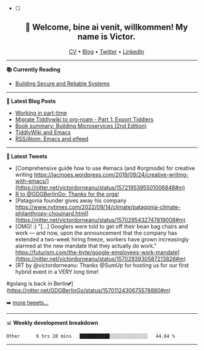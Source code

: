   - [ ] <h2 align="center">👋 Welcome, bine ai venit, willkommen! My name is Victor. </h2>
                        <p align="center">
                        <a href="https://dornea.nu/cv">CV</a> •
                        <a href="https://blog.dornea.nu">Blog</a> •
                        <a href="https://twitter.com/victordorneanu">Twitter</a> •
                        <a href="https://www.linkedin.com/in/victor-dorneanu/">LinkedIn</a> 
                        </p>

  <!--
  **dorneanu/dorneanu** is a ✨ _special_ ✨ repository because its `README.md` (this file) appears on your GitHub profile.

  Here are some ideas to get you started:

  - 🔭 I’m currently working on ...
  - 🌱 I’m currently learning ...
  - 👯 I’m looking to collaborate on ...
  - 🤔 I’m looking for help with ...
  - 💬 Ask me about ...
  - 📫 How to reach me: ...
  - 😄 Pronouns: ...
  - ⚡ Fun fact: ...
  -->

  ---

  **📚 Currently Reading**

  - [Building Secure and Reliable Systems](https://www.goodreads.com/en/book/show/52362720-building-secure-and-reliable-systems)

  ---

  **📝 Latest Blog Posts**

  <!-- BLOG-POST-LIST:START -->
- [Working in part-time](https://blog.dornea.nu/2022/09/16/working-in-part-time/)
- [Migrate Tiddlywiki to org-roam - Part 1: Export Tiddlers](https://blog.dornea.nu/2022/09/03/migrate-tiddlywiki-to-org-roam-part-1-export-tiddlers/)
- [Book summary: Building Microservices &lpar;2nd Edition&rpar;](https://blog.dornea.nu/2022/08/10/book-summary-building-microservices-2nd-edition/)
- [TiddlyWiki and Emacs](https://blog.dornea.nu/2022/07/12/tiddlywiki-and-emacs/)
- [RSS/Atom, Emacs and elfeed](https://blog.dornea.nu/2022/06/29/rss/atom-emacs-and-elfeed/)
<!-- BLOG-POST-LIST:END -->

  ---

  **📱 Latest Tweets**

  <!-- TWITTER:START -->
- [Comprehensive guide how to use #emacs &lpar;and #orgmode&rpar; for creative writing https://jacmoes.wordpress.com/2019/09/24/creative-writing-with-emacs/](https://nitter.net/victordorneanu/status/1572195395501006848#m)
- [R to @GDGBerlinGo: Thanks for the orga!](https://nitter.net/victordorneanu/status/1570308402638913538#m)
- [Patagonia founder gives away his company https://www.nytimes.com/2022/09/14/climate/patagonia-climate-philanthropy-chouinard.html](https://nitter.net/victordorneanu/status/1570295432747819008#m)
- [OMG! :&rpar; &quot;[...] Googlers were told to get off their bean bag chairs and work — and now, upon the announcement that the company has extended a two-week hiring freeze, workers have grown increasingly alarmed at the new mandate that they actually do work.&quot; https://futurism.com/the-byte/google-employees-work-mandate](https://nitter.net/victordorneanu/status/1570293930587213826#m)
- [RT by @victordorneanu: Thanks @SumUp for hosting us for our first hybrid event in a VERY long time! 

#golang is back in Berlin💕](https://nitter.net/GDGBerlinGo/status/1570112430675578880#m)
<!-- TWITTER:END -->

  ➡️ [more tweets...](https://twitter.com/victordorneanu)

  ---

  📊 **Weekly development breakdown**

  <!--START_SECTION:waka-->

```text
Other      6 hrs 28 mins   ███████████░░░░░░░░░░░░░░   44.64 %
```

<!--END_SECTION:waka-->

  ---
